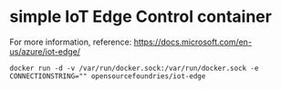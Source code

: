 # simple IoT Edge Control container

For more information, reference: https://docs.microsoft.com/en-us/azure/iot-edge/
```
docker run -d -v /var/run/docker.sock:/var/run/docker.sock -e CONNECTIONSTRING="" opensourcefoundries/iot-edge
```
